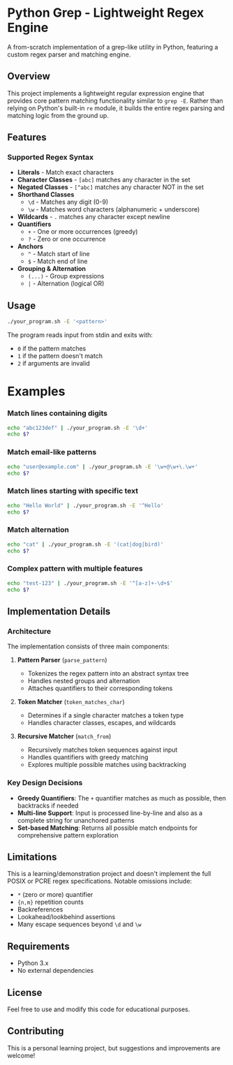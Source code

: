# Python Grep - Lightweight Regex Engine

A from-scratch implementation of a grep-like utility in Python, featuring a custom regex parser and matching engine.

## Overview

This project implements a lightweight regular expression engine that provides core pattern matching functionality similar to `grep -E`. Rather than relying on Python's built-in `re` module, it builds the entire regex parsing and matching logic from the ground up.

## Features

### Supported Regex Syntax

- **Literals** - Match exact characters
- **Character Classes** - `[abc]` matches any character in the set
- **Negated Classes** - `[^abc]` matches any character NOT in the set
- **Shorthand Classes**
  - `\d` - Matches any digit (0-9)
  - `\w` - Matches word characters (alphanumeric + underscore)
- **Wildcards** - `.` matches any character except newline
- **Quantifiers**
  - `+` - One or more occurrences (greedy)
  - `?` - Zero or one occurrence
- **Anchors**
  - `^` - Match start of line
  - `$` - Match end of line
- **Grouping & Alternation**
  - `(...)` - Group expressions
  - `|` - Alternation (logical OR)

## Usage

```bash
./your_program.sh -E '<pattern>'
```

The program reads input from stdin and exits with:
- `0` if the pattern matches
- `1` if the pattern doesn't match
- `2` if arguments are invalid

# Examples

### Match lines containing digits
```bash
echo "abc123def" | ./your_program.sh -E '\d+'
echo $?
```

### Match email-like patterns
```bash
echo "user@example.com" | ./your_program.sh -E '\w+@\w+\.\w+'
echo $?
``` 

### Match lines starting with specific text
```bash
echo "Hello World" | ./your_program.sh -E '^Hello'
echo $?
```

### Match alternation
```bash
echo "cat" | ./your_program.sh -E '(cat|dog|bird)'
echo $?
```

### Complex pattern with multiple features
```bash
echo "test-123" | ./your_program.sh -E '^[a-z]+-\d+$'
echo $?
```

## Implementation Details

### Architecture

The implementation consists of three main components:

1. **Pattern Parser** (`parse_pattern`)
   - Tokenizes the regex pattern into an abstract syntax tree
   - Handles nested groups and alternation
   - Attaches quantifiers to their corresponding tokens

2. **Token Matcher** (`token_matches_char`)
   - Determines if a single character matches a token type
   - Handles character classes, escapes, and wildcards

3. **Recursive Matcher** (`match_from`)
   - Recursively matches token sequences against input
   - Handles quantifiers with greedy matching
   - Explores multiple possible matches using backtracking

### Key Design Decisions

- **Greedy Quantifiers**: The `+` quantifier matches as much as possible, then backtracks if needed
- **Multi-line Support**: Input is processed line-by-line and also as a complete string for unanchored patterns
- **Set-based Matching**: Returns all possible match endpoints for comprehensive pattern exploration

## Limitations

This is a learning/demonstration project and doesn't implement the full POSIX or PCRE regex specifications. Notable omissions include:

- `*` (zero or more) quantifier
- `{n,m}` repetition counts
- Backreferences
- Lookahead/lookbehind assertions
- Many escape sequences beyond `\d` and `\w`

## Requirements

- Python 3.x
- No external dependencies

## License

Feel free to use and modify this code for educational purposes.

## Contributing

This is a personal learning project, but suggestions and improvements are welcome!
